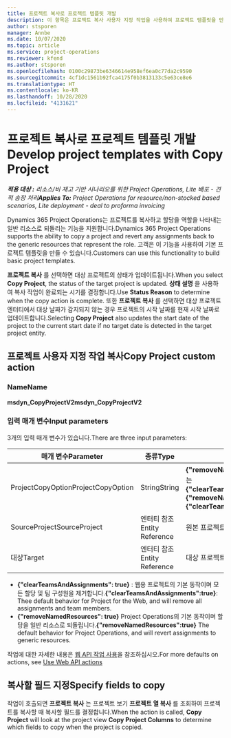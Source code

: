 ```yaml
---
title: 프로젝트 복사로 프로젝트 템플릿 개발
description: 이 항목은 프로젝트 복사 사용자 지정 작업을 사용하여 프로젝트 템플릿을 만드는 방법에 대한 정보를 제공합니다.
author: stsporen
manager: Annbe
ms.date: 10/07/2020
ms.topic: article
ms.service: project-operations
ms.reviewer: kfend
ms.author: stsporen
ms.openlocfilehash: 0100c29873be6346614e958ef6ea0c77da2c9590
ms.sourcegitcommit: 4cf1dc1561b92fca4175f0b3813133c5e63ce8e6
ms.translationtype: HT
ms.contentlocale: ko-KR
ms.lasthandoff: 10/28/2020
ms.locfileid: "4131621"
---
```

# <a name="develop-project-templates-with-copy-project"></a><span data-ttu-id="17f6e-103">프로젝트 복사로 프로젝트 템플릿 개발</span><span class="sxs-lookup"><span data-stu-id="17f6e-103">Develop project templates with Copy Project</span></span>

<span data-ttu-id="17f6e-104">_**적용 대상 :** 리소스/비 재고 기반 시나리오를 위한 Project Operations, Lite 배포 - 견적 송장 처리_</span><span class="sxs-lookup"><span data-stu-id="17f6e-104">_**Applies To:** Project Operations for resource/non-stocked based scenarios, Lite deployment - deal to proforma invoicing_</span></span>

<span data-ttu-id="17f6e-105">Dynamics 365 Project Operations는 프로젝트를 복사하고 할당을 역할을 나타내는 일반 리소스로 되돌리는 기능을 지원합니다.</span><span class="sxs-lookup"><span data-stu-id="17f6e-105">Dynamics 365 Project Operations supports the ability to copy a project and revert any assignments back to the generic resources that represent the role.</span></span> <span data-ttu-id="17f6e-106">고객은 이 기능을 사용하여 기본 프로젝트 템플릿을 만들 수 있습니다.</span><span class="sxs-lookup"><span data-stu-id="17f6e-106">Customers can use this functionality to build basic project templates.</span></span>

<span data-ttu-id="17f6e-107">**프로젝트 복사** 를 선택하면 대상 프로젝트의 상태가 업데이트됩니다.</span><span class="sxs-lookup"><span data-stu-id="17f6e-107">When you select **Copy Project**, the status of the target project is updated.</span></span> <span data-ttu-id="17f6e-108">**상태 설명** 을 사용하여 복사 작업이 완료되는 시기를 결정합니다.</span><span class="sxs-lookup"><span data-stu-id="17f6e-108">Use **Status Reason** to determine when the copy action is complete.</span></span> <span data-ttu-id="17f6e-109">또한 **프로젝트 복사** 를 선택하면 대상 프로젝트 엔터티에서 대상 날짜가 감지되지 않는 경우 프로젝트의 시작 날짜를 현재 시작 날짜로 업데이트합니다.</span><span class="sxs-lookup"><span data-stu-id="17f6e-109">Selecting **Copy Project** also updates the start date of the project to the current start date if no target date is detected in the target project entity.</span></span>

## <a name="copy-project-custom-action"></a><span data-ttu-id="17f6e-110">프로젝트 사용자 지정 작업 복사</span><span class="sxs-lookup"><span data-stu-id="17f6e-110">Copy Project custom action</span></span> 

### <a name="name"></a><span data-ttu-id="17f6e-111">Name</span><span class="sxs-lookup"><span data-stu-id="17f6e-111">Name</span></span> 

<span data-ttu-id="17f6e-112">**msdyn_CopyProjectV2**</span><span class="sxs-lookup"><span data-stu-id="17f6e-112">**msdyn_CopyProjectV2**</span></span>

### <a name="input-parameters"></a><span data-ttu-id="17f6e-113">입력 매개 변수</span><span class="sxs-lookup"><span data-stu-id="17f6e-113">Input parameters</span></span>
<span data-ttu-id="17f6e-114">3개의 입력 매개 변수가 있습니다.</span><span class="sxs-lookup"><span data-stu-id="17f6e-114">There are three input parameters:</span></span>

| <span data-ttu-id="17f6e-115">매개 변수</span><span class="sxs-lookup"><span data-stu-id="17f6e-115">Parameter</span></span>          | <span data-ttu-id="17f6e-116">종류</span><span class="sxs-lookup"><span data-stu-id="17f6e-116">Type</span></span>   | <span data-ttu-id="17f6e-117">값</span><span class="sxs-lookup"><span data-stu-id="17f6e-117">Values</span></span>                                                   | 
|--------------------|--------|----------------------------------------------------------|
| <span data-ttu-id="17f6e-118">ProjectCopyOption</span><span class="sxs-lookup"><span data-stu-id="17f6e-118">ProjectCopyOption</span></span>  | <span data-ttu-id="17f6e-119">String</span><span class="sxs-lookup"><span data-stu-id="17f6e-119">String</span></span> | <span data-ttu-id="17f6e-120">**{"removeNamedResources":true}** 또는 **{"clearTeamsAndAssignments":true}**</span><span class="sxs-lookup"><span data-stu-id="17f6e-120">**{"removeNamedResources":true}** or **{"clearTeamsAndAssignments":true}**</span></span> |
| <span data-ttu-id="17f6e-121">SourceProject</span><span class="sxs-lookup"><span data-stu-id="17f6e-121">SourceProject</span></span>      | <span data-ttu-id="17f6e-122">엔터티 참조</span><span class="sxs-lookup"><span data-stu-id="17f6e-122">Entity Reference</span></span> | <span data-ttu-id="17f6e-123">원본 프로젝트</span><span class="sxs-lookup"><span data-stu-id="17f6e-123">Source Project</span></span> |
| <span data-ttu-id="17f6e-124">대상</span><span class="sxs-lookup"><span data-stu-id="17f6e-124">Target</span></span>             | <span data-ttu-id="17f6e-125">엔터티 참조</span><span class="sxs-lookup"><span data-stu-id="17f6e-125">Entity Reference</span></span> | <span data-ttu-id="17f6e-126">대상 프로젝트</span><span class="sxs-lookup"><span data-stu-id="17f6e-126">Target Project</span></span> |


- <span data-ttu-id="17f6e-127">**{"clearTeamsAndAssignments": true}** : 웹용 프로젝트의 기본 동작이며 모든 할당 및 팀 구성원을 제거합니다.</span><span class="sxs-lookup"><span data-stu-id="17f6e-127">**{"clearTeamsAndAssignments":true}**: Thee default behavior for Project for the Web, and will remove all assignments and team members.</span></span>
- <span data-ttu-id="17f6e-128">**{"removeNamedResources": true}** Project Operations의 기본 동작이며 할당을 일반 리소스로 되돌립니다.</span><span class="sxs-lookup"><span data-stu-id="17f6e-128">**{"removeNamedResources":true}** The default behavior for Project Operations, and will revert assignments to generic resources.</span></span>

<span data-ttu-id="17f6e-129">작업에 대한 자세한 내용은 [웹 API 작업 사용](https://docs.microsoft.com/powerapps/developer/common-data-service/webapi/use-web-api-actions)을 참조하십시오.</span><span class="sxs-lookup"><span data-stu-id="17f6e-129">For more defaults on actions, see [Use Web API actions](https://docs.microsoft.com/powerapps/developer/common-data-service/webapi/use-web-api-actions)</span></span>

## <a name="specify-fields-to-copy"></a><span data-ttu-id="17f6e-130">복사할 필드 지정</span><span class="sxs-lookup"><span data-stu-id="17f6e-130">Specify fields to copy</span></span> 
<span data-ttu-id="17f6e-131">작업이 호출되면 **프로젝트 복사** 는 프로젝트 보기 **프로젝트 열 복사** 를 조회하여 프로젝트를 복사할 때 복사할 필드를 결정합니다.</span><span class="sxs-lookup"><span data-stu-id="17f6e-131">When the action is called, **Copy Project** will look at the project view **Copy Project Columns** to determine which fields to copy when the project is copied.</span></span>
